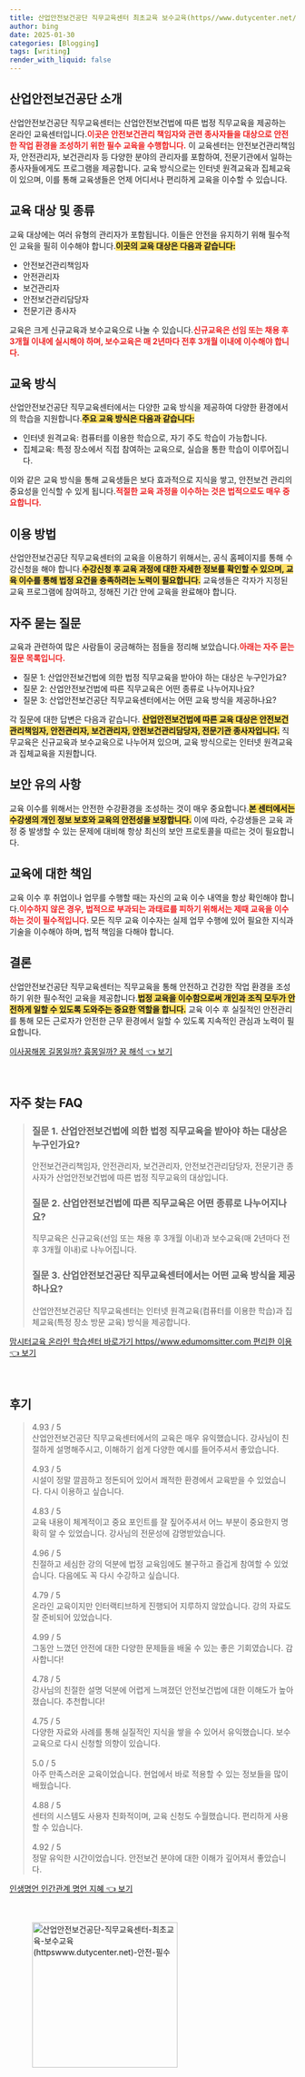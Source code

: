```yaml
---
title: 산업안전보건공단 직무교육센터 최초교육 보수교육(https//www.dutycenter.net/) 안전 필수
author: bing
date: 2025-01-30
categories: [Blogging]
tags: [writing]
render_with_liquid: false
---
```



<h2 id='산업안전보건공단 소개'>산업안전보건공단 소개</h2>

<p>산업안전보건공단 직무교육센터는 산업안전보건법에 따른 법정 직무교육을 제공하는 온라인 교육센터입니다.<b><span style="color: #ee2323;">이곳은 안전보건관리 책임자와 관련 종사자들을 대상으로 안전한 작업 환경을 조성하기 위한 필수 교육을 수행합니다.</span></b> 이 교육센터는 안전보건관리책임자, 안전관리자, 보건관리자 등 다양한 분야의 관리자를 포함하여, 전문기관에서 일하는 종사자들에게도 프로그램을 제공합니다. 교육 방식으로는 인터넷 원격교육과 집체교육이 있으며, 이를 통해 교육생들은 언제 어디서나 편리하게 교육을 이수할 수 있습니다.</p>

<h2 id='교육 대상 및 종류'>교육 대상 및 종류</h2>

<p>교육 대상에는 여러 유형의 관리자가 포함됩니다. 이들은 안전을 유지하기 위해 필수적인 교육을 필히 이수해야 합니다.<b><span style="background-color: #ffe066;">이곳의 교육 대상은 다음과 같습니다:</span></b></p>

<ul>
    <li>안전보건관리책임자</li>
    <li>안전관리자</li>
    <li>보건관리자</li>
    <li>안전보건관리담당자</li>
    <li>전문기관 종사자</li>
</ul>

<p>교육은 크게 신규교육과 보수교육으로 나눌 수 있습니다.<b><span style="color: #ee2323;">신규교육은 선임 또는 채용 후 3개월 이내에 실시해야 하며, 보수교육은 매 2년마다 전후 3개월 이내에 이수해야 합니다.</span></b></p>

<h2 id='교육 방식'>교육 방식</h2>

<p>산업안전보건공단 직무교육센터에서는 다양한 교육 방식을 제공하여 다양한 환경에서의 학습을 지원합니다.<b><span style="background-color: #ffe066;">주요 교육 방식은 다음과 같습니다:</span></b></p>

<ul>
    <li>인터넷 원격교육: 컴퓨터를 이용한 학습으로, 자기 주도 학습이 가능합니다.</li>
    <li>집체교육: 특정 장소에서 직접 참여하는 교육으로, 실습을 통한 학습이 이루어집니다.</li>
</ul>

<p>이와 같은 교육 방식을 통해 교육생들은 보다 효과적으로 지식을 쌓고, 안전보건 관리의 중요성을 인식할 수 있게 됩니다.<b><span style="color: #ee2323;">적절한 교육 과정을 이수하는 것은 법적으로도 매우 중요합니다.</span></b></p>

<h2 id='이용 방법'>이용 방법</h2>

<p>산업안전보건공단 직무교육센터의 교육을 이용하기 위해서는, 공식 홈페이지를 통해 수강신청을 해야 합니다.<b><span style="background-color: #ffe066;">수강신청 후 교육 과정에 대한 자세한 정보를 확인할 수 있으며, 교육 이수를 통해 법정 요건을 충족하려는 노력이 필요합니다.</span></b> 교육생들은 각자가 지정된 교육 프로그램에 참여하고, 정해진 기간 안에 교육을 완료해야 합니다.</p>

<h2 id='자주 묻는 질문'>자주 묻는 질문</h2>

<p>교육과 관련하여 많은 사람들이 궁금해하는 점들을 정리해 보았습니다.<b><span style="color: #ee2323;">아래는 자주 묻는 질문 목록입니다.</span></b></p>

<ul>
    <li>질문 1: 산업안전보건법에 의한 법정 직무교육을 받아야 하는 대상은 누구인가요?</li>
    <li>질문 2: 산업안전보건법에 따른 직무교육은 어떤 종류로 나누어지나요?</li>
    <li>질문 3: 산업안전보건공단 직무교육센터에서는 어떤 교육 방식을 제공하나요?</li>
</ul>

<p>각 질문에 대한 답변은 다음과 같습니다. <b><span style="background-color: #ffe066;">산업안전보건법에 따른 교육 대상은 안전보건관리책임자, 안전관리자, 보건관리자, 안전보건관리담당자, 전문기관 종사자입니다.</span></b> 직무교육은 신규교육과 보수교육으로 나누어져 있으며, 교육 방식으로는 인터넷 원격교육과 집체교육을 지원합니다.</p>

<h2 id='보안 유의 사항'>보안 유의 사항</h2>

<p>교육 이수를 위해서는 안전한 수강환경을 조성하는 것이 매우 중요합니다.<b><span style="background-color: #ffe066;">본 센터에서는 수강생의 개인 정보 보호와 교육의 안전성을 보장합니다.</span></b> 이에 따라, 수강생들은 교육 과정 중 발생할 수 있는 문제에 대비해 항상 최신의 보안 프로토콜을 따르는 것이 필요합니다.</p>

<h2 id='교육에 대한 책임'>교육에 대한 책임</h2>

<p>교육 이수 후 취업이나 업무를 수행할 때는 자신의 교육 이수 내역을 항상 확인해야 합니다.<b><span style="color: #ee2323;">이수하지 않은 경우, 법적으로 부과되는 과태료를 피하기 위해서는 제때 교육을 이수하는 것이 필수적입니다. </span></b> 모든 직무 교육 이수자는 실제 업무 수행에 있어 필요한 지식과 기술을 이수해야 하며, 법적 책임을 다해야 합니다.</p>

<h2 id='결론'>결론</h2>

<p>산업안전보건공단 직무교육센터는 직무교육을 통해 안전하고 건강한 작업 환경을 조성하기 위한 필수적인 교육을 제공합니다.<b><span style="background-color: #ffe066;">법정 교육을 이수함으로써 개인과 조직 모두가 안전하게 일할 수 있도록 도와주는 중요한 역할을 합니다.</span></b> 교육 이수 후 실질적인 안전관리를 통해 모든 근로자가 안전한 근무 환경에서 일할 수 있도록 지속적인 관심과 노력이 필요합니다.</p>


<p><a class="click-button" title="이사꿈해몽 길몽일까? 흉몽일까? 꿈 해석" href="https://blackassets.github.io/posts/%EC%9D%B4%EC%82%AC%EA%BF%88%ED%95%B4%EB%AA%BD-%EA%B8%B8%EB%AA%BD%EC%9D%BC%EA%B9%8C-%ED%9D%89%EB%AA%BD%EC%9D%BC%EA%B9%8C-%EA%BF%88-%ED%95%B4%EC%84%9D/" rel="dofollow">이사꿈해몽 길몽일까? 흉몽일까? 꿈 해석 👈 보기</a></p><br>
<h2 id='자주_찾는_FAQ'>자주 찾는 FAQ</h2>
<div itemscope="" itemtype="https://schema.org/FAQPage"> 
<blockquote> 
<div itemscope="" itemprop="mainEntity" itemtype="https://schema.org/Question"> 
<h3 itemprop="name">질문 1. 산업안전보건법에 의한 법정 직무교육을 받아야 하는 대상은 누구인가요?</h3> 
<div itemscope="" itemprop="acceptedAnswer" itemtype="https://schema.org/Answer"> 
<span itemprop="text"> 
<p>안전보건관리책임자, 안전관리자, 보건관리자, 안전보건관리담당자, 전문기관 종사자가 산업안전보건법에 따른 법정 직무교육의 대상입니다.</p> 
</span> 
</div> 
</div> 
<div itemscope="" itemprop="mainEntity" itemtype="https://schema.org/Question"> 
<h3 itemprop="name">질문 2. 산업안전보건법에 따른 직무교육은 어떤 종류로 나누어지나요?</h3> 
<div itemscope="" itemprop="acceptedAnswer" itemtype="https://schema.org/Answer"> 
<span itemprop="text"> 
<p>직무교육은 신규교육(선임 또는 채용 후 3개월 이내)과 보수교육(매 2년마다 전후 3개월 이내)로 나누어집니다.</p> 
</span> 
</div> 
</div> 
<div itemscope="" itemprop="mainEntity" itemtype="https://schema.org/Question"> 
<h3 itemprop="name">질문 3. 산업안전보건공단 직무교육센터에서는 어떤 교육 방식을 제공하나요?</h3> 
<div itemscope="" itemprop="acceptedAnswer" itemtype="https://schema.org/Answer"> 
<span itemprop="text"> 
<p>산업안전보건공단 직무교육센터는 인터넷 원격교육(컴퓨터를 이용한 학습)과 집체교육(특정 장소 방문 교육) 방식을 제공합니다.</p> 
</span> 
</div> 
</div> 
</blockquote> 
</div>
<p><a class="click-button" title="맘시터교육 온라인 학습센터 바로가기 https//www.edumomsitter.com 편리한 이용" href="https://blackassets.github.io/posts/%EB%A7%98%EC%8B%9C%ED%84%B0%EA%B5%90%EC%9C%A1-%EC%98%A8%EB%9D%BC%EC%9D%B8-%ED%95%99%EC%8A%B5%EC%84%BC%ED%84%B0-%EB%B0%94%EB%A1%9C%EA%B0%80%EA%B8%B0-httpswww.edumomsitter.com-%ED%8E%B8%EB%A6%AC%ED%95%9C-%EC%9D%B4%EC%9A%A9/" rel="dofollow">맘시터교육 온라인 학습센터 바로가기 https//www.edumomsitter.com 편리한 이용 👈 보기</a></p><br>
<h2 id='후기'>후기</h2>
<div itemscope itemtype="https://schema.org/Product">
  <blockquote>
  <div itemprop="review" itemscope itemtype="https://schema.org/Review">
      <div itemprop="reviewRating" itemscope itemtype="https://schema.org/Rating"> <span itemprop="ratingValue">4.93</span> / <span itemprop="bestRating">5</span> </div>
      <span itemprop="reviewBody">산업안전보건공단 직무교육센터에서의 교육은 매우 유익했습니다. 강사님이 친절하게 설명해주시고, 이해하기 쉽게 다양한 예시를 들어주셔서 좋았습니다.</span>
  </div>
  <br>
  <div itemprop="review" itemscope itemtype="https://schema.org/Review">
      <div itemprop="reviewRating" itemscope itemtype="https://schema.org/Rating"> <span itemprop="ratingValue">4.93</span> / <span itemprop="bestRating">5</span> </div>
      <span itemprop="reviewBody">시설이 정말 깔끔하고 정돈되어 있어서 쾌적한 환경에서 교육받을 수 있었습니다. 다시 이용하고 싶습니다.</span>
  </div>
  <br>
  <div itemprop="review" itemscope itemtype="https://schema.org/Review">
      <div itemprop="reviewRating" itemscope itemtype="https://schema.org/Rating"> <span itemprop="ratingValue">4.83</span> / <span itemprop="bestRating">5</span> </div>
      <span itemprop="reviewBody">교육 내용이 체계적이고 중요 포인트를 잘 짚어주셔서 어느 부분이 중요한지 명확히 알 수 있었습니다. 강사님의 전문성에 감명받았습니다.</span>
  </div>
  <br>
  <div itemprop="review" itemscope itemtype="https://schema.org/Review">
      <div itemprop="reviewRating" itemscope itemtype="https://schema.org/Rating"> <span itemprop="ratingValue">4.96</span> / <span itemprop="bestRating">5</span> </div>
      <span itemprop="reviewBody">친절하고 세심한 강의 덕분에 법정 교육임에도 불구하고 즐겁게 참여할 수 있었습니다. 다음에도 꼭 다시 수강하고 싶습니다.</span>
  </div>
  <br>
  <div itemprop="review" itemscope itemtype="https://schema.org/Review">
      <div itemprop="reviewRating" itemscope itemtype="https://schema.org/Rating"> <span itemprop="ratingValue">4.79</span> / <span itemprop="bestRating">5</span> </div>
      <span itemprop="reviewBody">온라인 교육이지만 인터랙티브하게 진행되어 지루하지 않았습니다. 강의 자료도 잘 준비되어 있었습니다.</span>
  </div>
  <br>
  <div itemprop="review" itemscope itemtype="https://schema.org/Review">
      <div itemprop="reviewRating" itemscope itemtype="https://schema.org/Rating"> <span itemprop="ratingValue">4.99</span> / <span itemprop="bestRating">5</span> </div>
      <span itemprop="reviewBody">그동안 느꼈던 안전에 대한 다양한 문제들을 배울 수 있는 좋은 기회였습니다. 감사합니다!</span>
  </div>
  <br>
  <div itemprop="review" itemscope itemtype="https://schema.org/Review">
      <div itemprop="reviewRating" itemscope itemtype="https://schema.org/Rating"> <span itemprop="ratingValue">4.78</span> / <span itemprop="bestRating">5</span> </div>
      <span itemprop="reviewBody">강사님의 친절한 설명 덕분에 어렵게 느껴졌던 안전보건법에 대한 이해도가 높아졌습니다. 추천합니다!</span>
  </div>
  <br>
  <div itemprop="review" itemscope itemtype="https://schema.org/Review">
      <div itemprop="reviewRating" itemscope itemtype="https://schema.org/Rating"> <span itemprop="ratingValue">4.75</span> / <span itemprop="bestRating">5</span> </div>
      <span itemprop="reviewBody">다양한 자료와 사례를 통해 실질적인 지식을 쌓을 수 있어서 유익했습니다. 보수교육으로 다시 신청할 의향이 있습니다.</span>
  </div>
  <br>
  <div itemprop="review" itemscope itemtype="https://schema.org/Review">
      <div itemprop="reviewRating" itemscope itemtype="https://schema.org/Rating"> <span itemprop="ratingValue">5.0</span> / <span itemprop="bestRating">5</span> </div>
      <span itemprop="reviewBody">아주 만족스러운 교육이었습니다. 현업에서 바로 적용할 수 있는 정보들을 많이 배웠습니다.</span>
  </div>
  <br>
  <div itemprop="review" itemscope itemtype="https://schema.org/Review">
      <div itemprop="reviewRating" itemscope itemtype="https://schema.org/Rating"> <span itemprop="ratingValue">4.88</span> / <span itemprop="bestRating">5</span> </div>
      <span itemprop="reviewBody">센터의 시스템도 사용자 친화적이며, 교육 신청도 수월했습니다. 편리하게 사용할 수 있습니다.</span>
  </div>
  <br>
  <div itemprop="review" itemscope itemtype="https://schema.org/Review">
      <div itemprop="reviewRating" itemscope itemtype="https://schema.org/Rating"> <span itemprop="ratingValue">4.92</span> / <span itemprop="bestRating">5</span> </div>
      <span itemprop="reviewBody">정말 유익한 시간이었습니다. 안전보건 분야에 대한 이해가 깊어져서 좋았습니다.</span>
  </div>
  </blockquote>
</div>
<p><a class="click-button" title="인생명언 인간관계 명언 지혜" href="https://blackassets.github.io/posts/%EC%9D%B8%EC%83%9D%EB%AA%85%EC%96%B8-%EC%9D%B8%EA%B0%84%EA%B4%80%EA%B3%84-%EB%AA%85%EC%96%B8-%EC%A7%80%ED%98%9C/" rel="dofollow">인생명언 인간관계 명언 지혜 👈 보기</a></p><br>
<figure class="image"><img src="https://blackassets.github.io/assets/img/thumbnail/산업안전보건공단-직무교육센터-최초교육-보수교육(httpswww.dutycenter.net)-안전-필수.webp" alt="산업안전보건공단-직무교육센터-최초교육-보수교육(httpswww.dutycenter.net)-안전-필수" width="256" height="256"></figure>